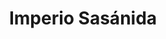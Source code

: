 ﻿---
title: "Imperio Sasánida"
permalink: periodes_120.html
layout: periode
dataInici: 224
dataFi: 651
sidebar: periodes
pares:
  - 142:
    title: "Edad Antigua"
    dataInici: "(-3000)"
    dataFi: "(476)"

fills:
jocsPrincipals:
jocsEscenaris:
jocsEpoca:
jocsEpocaEscenaris:
---
